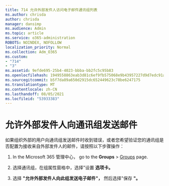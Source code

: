 ```yaml
---
title: 714 允许外部发件人访问电子邮件通讯组列表
ms.author: chrisda
author: chrisda
manager: dansimp
ms.audience: Admin
ms.topic: article
ms.service: o365-administration
ROBOTS: NOINDEX, NOFOLLOW
localization_priority: Normal
ms.collection: Adm_O365
ms.custom:
- "714"
- "3"
ms.assetid: 9efde695-25b4-4023-bbba-bb2fc5c95b83
ms.openlocfilehash: 1949558863eab3d81c6ef9fb575068e9b43957227d9d7edc91af71bd93364574
ms.sourcegitcommit: b5f7da89a650d2915dc652449623c78be6247175
ms.translationtype: MT
ms.contentlocale: zh-CN
ms.lasthandoff: 08/05/2021
ms.locfileid: "53933383"
---
```

# <a name="allow-external-senders-to-send-messages-to-distribution-groups"></a>允许外部发件人向通讯组发送邮件

如果组织外部的用户向通讯组发送邮件时收到错误，或者您希望验证您的通讯组是否配置为接收来自外部发件人的邮件，请按照以下步骤操作：

1. In the Microsoft 365 管理中心， go to the **Groups**  >  [Groups](https://portal.office.com/adminportal/home#/groups) page.  

2. 选择通讯组，在组属性窗格中，选择"设置 **选项卡。**

3. 选择 **"允许外部发件人向此组发送电子邮件"，** 然后选择"保存 **"。**

